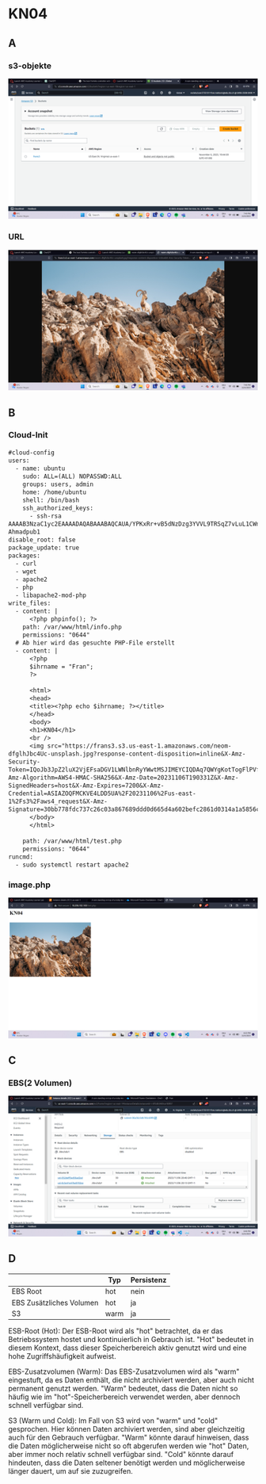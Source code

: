 # KN04

## A

### s3-objekte

![screenshot](./a/kn04_a1.png)

### URL

![screenshot](./a/kn04_a2.png)

## B

### Cloud-Init

```
#cloud-config
users:
  - name: ubuntu
    sudo: ALL=(ALL) NOPASSWD:ALL
    groups: users, admin
    home: /home/ubuntu
    shell: /bin/bash
    ssh_authorized_keys:
      - ssh-rsa AAAAB3NzaC1yc2EAAAADAQABAAABAQCAUA/YPKxRr+vB5dNzDzg3YVVL9TRSqZ7vLuL1CWn6IfNCFU4icssWR6sOfuBIx9El7JjLbm/xYFrlSPtVAFNeccgKj69u+RHVu1QktoKrY7CtvUayhZiBRZHuTb++AXv6DvwyH+/JF9APQNy2IPwtUcmIcyyjshj4mYyQvo2suVGCiIfZASapYXcobBKSzgBQUQgXmDJiI9x0EmDPpStXLohML9hcJnujEF1VXIV5qGNWnK1PfWFa0FDrYXmqVWmTkcuPsa4yQ2e5TbSAkJS04Wnaxz41EgWVHHmcwsz2dSwQ8SM4sFQVPkwEHaPdhgtOX1RUDckTcZBm+eJADBZL Ahmadpub1
disable_root: false
package_update: true
packages:
  - curl
  - wget
  - apache2
  - php
  - libapache2-mod-php
write_files:
  - content: |
      <?php phpinfo(); ?>
    path: /var/www/html/info.php
    permissions: "0644"
  # Ab hier wird das gesuchte PHP-File erstellt
  - content: |
      <?php
      $ihrname = "Fran";
      ?>

      <html>
      <head>
      <title><?php echo $ihrname; ?></title>
      </head>
      <body>
      <h1>KN04</h1>
      <br />
      <img src="https://frans3.s3.us-east-1.amazonaws.com/neom-dfglhJbc4Uc-unsplash.jpg?response-content-disposition=inline&X-Amz-Security-Token=IQoJb3JpZ2luX2VjEFsaDGV1LWNlbnRyYWwtMSJIMEYCIQDAq7QWYgKotTogFlPVfotXmhIounqcATW6SGGts23pagIhAO%2BYzVWmL9uwP5HseqacAm6rE1IRr8pvYg%2B8t1tlGya2KoIDCJT%2F%2F%2F%2F%2F%2F%2F%2F%2F%2FwEQABoMNjQ5NjI1MDgwNDkwIgxmPgsJgEuOTR9%2B7CMq1gJ5t%2FO%2FZzAeEJ%2FAR3%2BtDnyvhOTWyGj49zim%2BYXoJcnyJUsOqC3dzvqQaQCRFgrR6QcQaTxPXBIVe49HHm3uvkOPqY52vL1kxWlNFofugg5m9qJOVPieoqgL4du31tMuAn%2B2kJil0k15SdASGfZga%2BZ0ZoUPXQxtm5IcMCj3ZUSnbmDpE%2BQG7PhhP8VeEo7cyN0s6v4EreEAMMxikydph78fIdcm0fVCOt39eRitopRXWe%2BJ7GqdGF4eBhL%2FiONW%2BUSlbuJEnQwBuXgmcTlINpVVvX0%2BtPAwRjt8Rwb9UAWWW7b3QOwrQjIOFtGjAo23XkbI3%2FL0p5HJHDAN39QL2paCJjSuWP9krQM0Fkxq%2F0ekwPW7BGo9DFgVJLTPYPLsMgaM0zfWmznsaeu%2BsoCE8FZU7NinS18saf7jNyrzdqnVGzjAH%2BBiwx3t6rd%2BPce25rXtAWpcn20w9eWkqgY6hgKgSXgSuBU0Q%2BJyPHRI9l%2FPJtGwZzcY5p4mT9qNfjGJalIGwlQjCHzJq025nW974MIZBvgM%2BAbiQy1W6g174GMPq8qMfh2CooRX9eebVYJ2YIvFo%2FkYuT%2FglatFG%2B3bgcVqCg%2BKOQmw1NqsIpHsaWShOX7Q%2FZCIzYcqR%2FBeuBcneI%2BYuKWUWFNN6S2yGjcM%2F0zzxE8xfv%2Bp9zSK1qgdZYIYRBM2J2Isemf%2B0yseO31GEY%2BfkiQPHYs7%2FsbnVgPJYQ0kj6P857qi3dxbSmnTV7qdaZ6ZMUdMeZzUgRw8aQiEG9xXgSTvHN4pF8Ujrl73PLap5pV8LUVMNjK8cc5i15UXFMPzuKxl&X-Amz-Algorithm=AWS4-HMAC-SHA256&X-Amz-Date=20231106T190331Z&X-Amz-SignedHeaders=host&X-Amz-Expires=7200&X-Amz-Credential=ASIAZOQFMCKVE4LDD5UA%2F20231106%2Fus-east-1%2Fs3%2Faws4_request&X-Amz-Signature=30bb778fdc737c26c03a867689ddd0d665d4a602befc2861d0314a1a5856c792">
      </body>
      </html>

    path: /var/www/html/test.php
    permissions: "0644"
runcmd:
  - sudo systemctl restart apache2

```

### image.php

![screenshot](./b/kn04_b2.png)

## C

### EBS(2 Volumen)

![screenshot](./c/kn04_c1.png)

## D

|                          | Typ  | Persistenz |
| ------------------------ | ---- | ---------- |
| EBS Root                 | hot  | nein       |
| EBS Zusätzliches Volumen | hot  | ja         |
| S3                       | warm | ja         |

ESB-Root (Hot): Der ESB-Root wird als "hot" betrachtet, da er das Betriebssystem hostet und kontinuierlich in Gebrauch ist. "Hot" bedeutet in diesem Kontext, dass dieser Speicherbereich aktiv genutzt wird und eine hohe Zugriffshäufigkeit aufweist.

EBS-Zusatzvolumen (Warm): Das EBS-Zusatzvolumen wird als "warm" eingestuft, da es Daten enthält, die nicht archiviert werden, aber auch nicht permanent genutzt werden. "Warm" bedeutet, dass die Daten nicht so häufig wie im "hot"-Speicherbereich verwendet werden, aber dennoch schnell verfügbar sind.

S3 (Warm und Cold): Im Fall von S3 wird von "warm" und "cold" gesprochen. Hier können Daten archiviert werden, sind aber gleichzeitig auch für den Gebrauch verfügbar. "Warm" könnte darauf hinweisen, dass die Daten möglicherweise nicht so oft abgerufen werden wie "hot" Daten, aber immer noch relativ schnell verfügbar sind. "Cold" könnte darauf hindeuten, dass die Daten seltener benötigt werden und möglicherweise länger dauert, um auf sie zuzugreifen.
